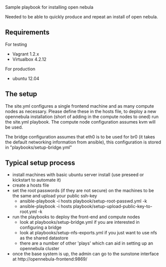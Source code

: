 Sample playbook for installing open nebula

Needed to be able to quickly produce and repeat an install of open nebula.

## Requirements

For testing

* Vagrant 1.2.x
* Virtualbox 4.2.12

For production

* ubuntu 12.04

## The setup

The site.yml configures a single frontend machine and as many compute
nodes as necessary. Please define these in the hosts file, to deploy
a new opennebula installation (short of adding in the compute nodes to
oned) run the site.yml playbook. The compute node configuration assumes
kvm will be used.

The bridge configuration assumes that eth0 is to be used for br0 (it takes
the default networking information from ansible), this configuration is
stored in "playbooks/setup-bridge.yml"

## Typical setup process

* install machines with basic ubuntu server install (use preseed or kickstart to automate it)
* create a hosts file
* set the root passwords (if they are not secure) on the machines to be the same and upload your public ssh-key
  - ansible-playbook -i hosts playbook/setup-root-passwd.yml -k
  - ansible-playbook -i hosts playbook/setup-upload-public-key-to-root.yml -k
* run the playbooks to deploy the front-end and compute nodes
  - look at playbooks/setup-bridge.yml if you are interested in configuring a bridge
  - look at playbooks/setup-nfs-exports.yml if you just want to use nfs as the shared datastore
  - there are a number of other 'plays' which can aid in setting up an opennebula cluster
* once the base system is up, the admin can go to the sunstone interface at http://opennebula-frontend:9869/
